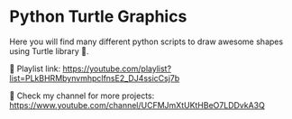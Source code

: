 # Python Turtle Graphics
Here you will find many different python scripts to draw awesome shapes using Turtle library 🐢.

🔗 Playlist link: https://youtube.com/playlist?list=PLkBHRMbynvmhpclfnsE2_DJ4ssicCsj7b

🔗 Check my channel for more projects: https://www.youtube.com/channel/UCFMJmXtUKtHBeO7LDDvkA3Q
